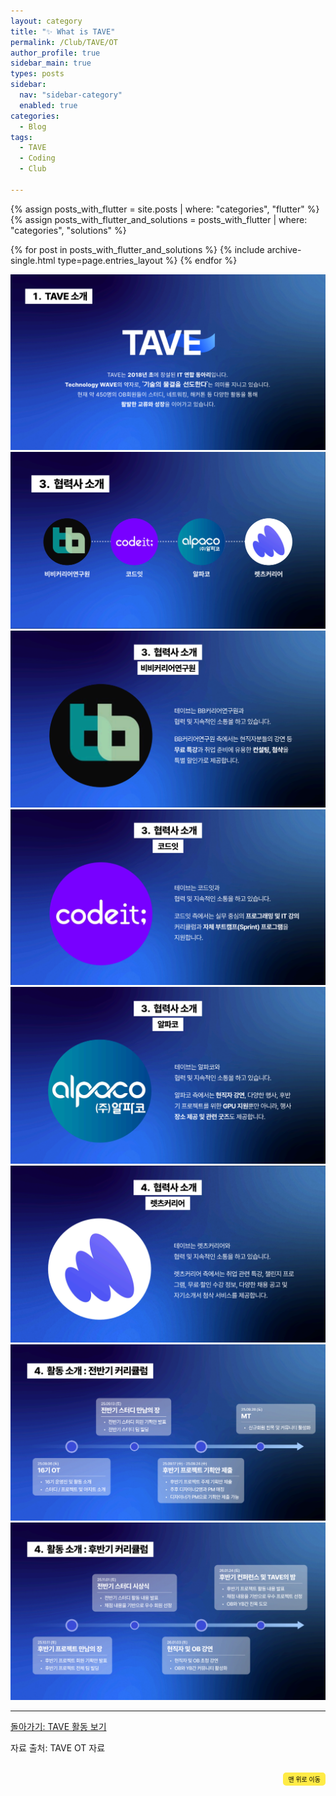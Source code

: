 ```yaml
---
layout: category
title: "✨ What is TAVE"
permalink: /Club/TAVE/OT
author_profile: true
sidebar_main: true
types: posts
sidebar:
  nav: "sidebar-category"
  enabled: true
categories:
  - Blog
tags:
  - TAVE
  - Coding
  - Club
    
---
```




{% assign posts_with_flutter = site.posts | where: "categories", "flutter" %}
{% assign posts_with_flutter_and_solutions = posts_with_flutter | where: "categories", "solutions" %}

{% for post in posts_with_flutter_and_solutions %}
  {% include archive-single.html type=page.entries_layout %}
{% endfor %}  




<img src="https://raw.githubusercontent.com/park-hoyeon/park-hoyeon.github.io/master/_pages/Club/images/tave1.png">  
<img src="https://raw.githubusercontent.com/park-hoyeon/park-hoyeon.github.io/master/_pages/Club/images/tave2.png">  
<img src="https://raw.githubusercontent.com/park-hoyeon/park-hoyeon.github.io/master/_pages/Club/images/tave3.png">  
<img src="https://raw.githubusercontent.com/park-hoyeon/park-hoyeon.github.io/master/_pages/Club/images/tave4.png">  
<img src="https://raw.githubusercontent.com/park-hoyeon/park-hoyeon.github.io/master/_pages/Club/images/tave5.png">  
<img src="https://raw.githubusercontent.com/park-hoyeon/park-hoyeon.github.io/master/_pages/Club/images/tave6.png">  
<img src="https://raw.githubusercontent.com/park-hoyeon/park-hoyeon.github.io/master/_pages/Club/images/tave7.png">  
<img src="https://raw.githubusercontent.com/park-hoyeon/park-hoyeon.github.io/master/_pages/Club/images/tave8.png">  



---




[돌아가기: TAVE 활동 보기](https://park-hoyeon.github.io/Club/TAVE/)  <br>

자료 출처: TAVE OT 자료


<div style="text-align: right; margin-top: 30px;">
  <button onclick="scrollToTop()" style="
    padding: 10px 15x; 
    background-color: #FFEB46; 
    color: black; 
    border: 2px solid #FFEB46; 
    border-radius: 5px; 
    cursor: pointer; 
    font-size: 10px;">
    맨 위로 이동
  </button>
</div>

<script>
  // 맨 위로 이동하는 함수
  function scrollToTop() {
    window.scrollTo({ top: 0, behavior: 'smooth' });
  }
</script>
